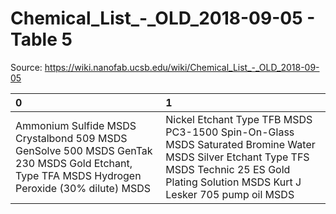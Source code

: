# Chemical_List_-_OLD_2018-09-05 - Table 5

Source: https://wiki.nanofab.ucsb.edu/wiki/Chemical_List_-_OLD_2018-09-05

| 0                                                                                                                                            | 1                                                                                                                                                                                           |
|:---------------------------------------------------------------------------------------------------------------------------------------------|:--------------------------------------------------------------------------------------------------------------------------------------------------------------------------------------------|
| Ammonium Sulfide MSDS Crystalbond 509 MSDS GenSolve 500 MSDS GenTak 230 MSDS Gold Etchant, Type TFA MSDS Hydrogen Peroxide (30% dilute) MSDS | Nickel Etchant Type TFB MSDS PC3-1500 Spin-On-Glass MSDS Saturated Bromine Water MSDS Silver Etchant Type TFS MSDS Technic 25 ES Gold Plating Solution MSDS Kurt J Lesker 705 pump oil MSDS |